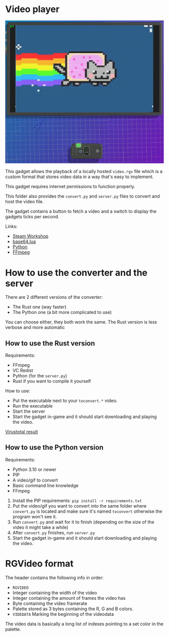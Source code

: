 # Video player

![Gadget](../assets/vidplayerv2.png)

This gadget allows the playback of a locally hosted `video.rgv` file which is a custom format that stores video data in a way that's easy to implement.

This gadget requires internet permissions to function properly.

This folder also provides the `convert.py` and `server.py` files to convert and host the video file.

The gadget contains a button to fetch a video and a switch to display the gadgets ticks per second.

Links:
- [Steam Workshop](https://steamcommunity.com/sharedfiles/filedetails/?id=2985434698)
- [base64.lua](https://github.com/iskolbin/lbase64)
- [Python](https://www.python.org/)
- [FFmpeg](https://ffmpeg.org/)

# How to use the converter and the server

There are 2 different versions of the converter:
- The Rust one (way faster)
- The Python one (a bit more complicated to use)

You can choose either, they both work the same.
The Rust version is less verbose and more automatic

## How to use the Rust version
Requirements:
- FFmpeg
- VC Redist
- Python (for the `server.py`)
- Rust if you want to compile it yourself

How to use:
- Put the executable next to your `toconvert.*` video.
- Run the executable
- Start the server
- Start the gadget in-game and it should start downloading and playing the video.

[Virustotal result](https://www.virustotal.com/gui/file-analysis/NDJkMmJkZDFmZWYwMDVlYzI1Y2U4YzkwOWU4YjdhMzU6MTY5NjM2MjE2Mw==)

## How to use the Python version

Requirements:
- Python 3.10 or newer
- PIP
- A video/gif to convert
- Basic command line knowledge
- FFmpeg

1. Install the PIP requirements:
`pip install -r requirements.txt`
2. Put the video/gif you want to convert into the same folder where `convert.py` is located and make sure it's named `toconvert` otherwise the program won't see it.
3. Run `convert.py` and wait for it to finish (depending on the size of the video it might take a while)
4. After `convert.py` finishes, run `server.py`
5. Start the gadget in-game and it should start downloading and playing the video.

# RGVideo format
The header contains the following info in order:
- `RGVIDEO`
- Integer containing the width of the video
- Integer containing the amount of frames the video has
- Byte containing the video framerate
- Palette stored as 3 bytes containing the R, G and B colors.
- `VIDEDATA` Marking the beginning of the videodata

The video data is basically a long list of indexes pointing to a set color in the palette.
